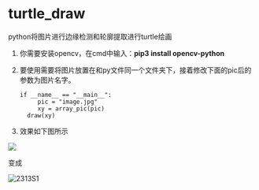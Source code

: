 # turtle_draw

python将图片进行边缘检测和轮廓提取进行turtle绘画

1. 你需要安装opencv，在cmd中输入：**pip3 install opencv-python**

2. 要使用需要将图片放置在和py文件同一个文件夹下，接着修改下面的pic后的参数为图片名字。

   ```
   if __name__ == "__main__":
    	pic = "image.jpg"
    	xy = array_pic(pic)
   	 draw(xy)
   ```

3. 效果如下图所示



![](https://gitee.com/hongcyu/image/raw/master/images/image.jpg)

变成

![2313S1](https://gitee.com/hongcyu/image/raw/master/images/2313S1.PNG)

